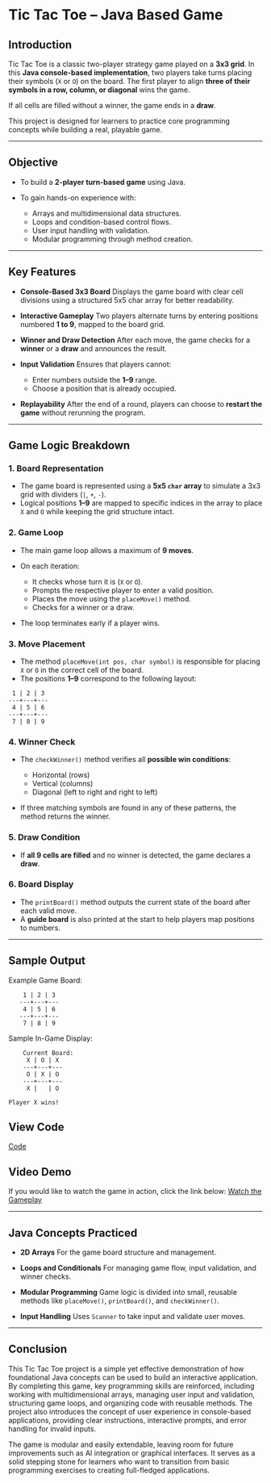 # Tic Tac Toe – Java Based Game

## Introduction

Tic Tac Toe is a classic two-player strategy game played on a **3x3 grid**. In this **Java console-based implementation**, two players take turns placing their symbols (`X` or `O`) on the board. The first player to align **three of their symbols in a row, column, or diagonal** wins the game.

If all cells are filled without a winner, the game ends in a **draw**.

This project is designed for learners to practice core programming concepts while building a real, playable game.

---

## Objective

* To build a **2-player turn-based game** using Java.
* To gain hands-on experience with:

  * Arrays and multidimensional data structures.
  * Loops and condition-based control flows.
  * User input handling with validation.
  * Modular programming through method creation.

---

## Key Features

* **Console-Based 3x3 Board**
  Displays the game board with clear cell divisions using a structured 5x5 char array for better readability.

* **Interactive Gameplay**
  Two players alternate turns by entering positions numbered **1 to 9**, mapped to the board grid.

* **Winner and Draw Detection**
  After each move, the game checks for a **winner** or a **draw** and announces the result.

* **Input Validation**
  Ensures that players cannot:

  * Enter numbers outside the **1–9** range.
  * Choose a position that is already occupied.

* **Replayability**
  After the end of a round, players can choose to **restart the game** without rerunning the program.

---

## Game Logic Breakdown

### 1. Board Representation

* The game board is represented using a **5x5 `char` array** to simulate a 3x3 grid with dividers (`|`, `+`, `-`).
* Logical positions **1–9** are mapped to specific indices in the array to place `X` and `O` while keeping the grid structure intact.

### 2. Game Loop

* The main game loop allows a maximum of **9 moves**.
* On each iteration:

  * It checks whose turn it is (`X` or `O`).
  * Prompts the respective player to enter a valid position.
  * Places the move using the `placeMove()` method.
  * Checks for a winner or a draw.
* The loop terminates early if a player wins.

### 3. Move Placement

* The method `placeMove(int pos, char symbol)` is responsible for placing `X` or `O` in the correct cell of the board.
* The positions **1–9** correspond to the following layout:

```
 1 | 2 | 3
---+---+---
 4 | 5 | 6
---+---+---
 7 | 8 | 9
```

### 4. Winner Check

* The `checkWinner()` method verifies all **possible win conditions**:

  * Horizontal (rows)
  * Vertical (columns)
  * Diagonal (left to right and right to left)
* If three matching symbols are found in any of these patterns, the method returns the winner.

### 5. Draw Condition

* If **all 9 cells are filled** and no winner is detected, the game declares a **draw**.

### 6. Board Display

* The `printBoard()` method outputs the current state of the board after each valid move.
* A **guide board** is also printed at the start to help players map positions to numbers.

---

## Sample Output

Example Game Board:

```
    1 | 2 | 3
   ---+---+---
    4 | 5 | 6
   ---+---+---
    7 | 8 | 9
```

Sample In-Game Display:

```
    Current Board:
     X | O | X
    ---+---+---
     O | X | O
    ---+---+---
     X |   | O

Player X wins!
```

## View Code

[Code](https://github.com/Sriabirami-S/My_Projects/blob/main/Java%20Projects/tictactoe.java)

## Video Demo

If you would like to watch the game in action, click the link below:
[Watch the Gameplay](https://drive.google.com/file/d/1PCpxIffXzmYaJorpK4XITGRzwHVLmxqV/view?usp=sharing) 

---

## Java Concepts Practiced

* **2D Arrays**
  For the game board structure and management.

* **Loops and Conditionals**
  For managing game flow, input validation, and winner checks.

* **Modular Programming**
  Game logic is divided into small, reusable methods like `placeMove()`, `printBoard()`, and `checkWinner()`.

* **Input Handling**
  Uses `Scanner` to take input and validate user moves.
  
---

## Conclusion

This Tic Tac Toe project is a simple yet effective demonstration of how foundational Java concepts can be used to build an interactive application. By completing this game, key programming skills are reinforced, including working with multidimensional arrays, managing user input and validation, structuring game loops, and organizing code with reusable methods. The project also introduces the concept of user experience in console-based applications, providing clear instructions, interactive prompts, and error handling for invalid inputs.

The game is modular and easily extendable, leaving room for future improvements such as AI integration or graphical interfaces. It serves as a solid stepping stone for learners who want to transition from basic programming exercises to creating full-fledged applications.



